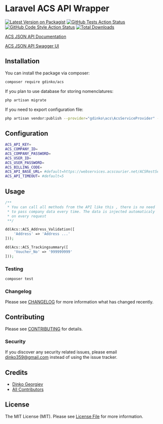 # Laravel ACS API Wrapper

[![Latest Version on Packagist](https://img.shields.io/packagist/v/gdinko/acs.svg?style=flat-square)](https://packagist.org/packages/gdinko/acs)
[![GitHub Tests Action Status](https://img.shields.io/github/workflow/status/gdinko/acs/run-tests?label=tests)](https://github.com/gdinko/acs/actions?query=workflow%3Arun-tests+branch%3Amaster)
[![GitHub Code Style Action Status](https://img.shields.io/github/workflow/status/gdinko/acs/Check%20&%20fix%20styling?label=code%20style)](https://github.com/gdinko/acs/actions?query=workflow%3A"Check+%26+fix+styling"+branch%3Amaster)
[![Total Downloads](https://img.shields.io/packagist/dt/gdinko/acs.svg?style=flat-square)](https://packagist.org/packages/gdinko/acs)


[ACS JSON API Documentation](https://acscourier-media.azureedge.net/production-media/1leezfnu/new_acs_web_services-english.pdf?v=1)

[ACS JSON API Swagger UI](https://webservices.acscourier.net/ACSRestServices/swagger/ui/index)

## Installation

You can install the package via composer:

```bash
composer require gdinko/acs
```

If you plan to use database for storing nomenclatures:

```bash
php artisan migrate
```

If you need to export configuration file:

```bash
php artisan vendor:publish --provider="gdinko\acs\AcsServiceProvider" --tag=config
```

## Configuration

```bash
ACS_API_KEY=
ACS_COMPANY_ID=
ACS_COMPANY_PASSWORD=
ACS_USER_ID=
ACS_USER_PASSWORD=
ACS_BILLING_CODE=
ACS_API_BASE_URL= #default=https://webservices.acscourier.net/ACSRestServices/api/ACSAutoRest/
ACS_API_TIMEOUT= #default=5
```

## Usage

```php
/** 
 * You can call all methods from the API like this , there is no need 
 * to pass company data every time. The data is injected automaticaly 
 * on every request
 **/

dd(Acs::ACS_Address_Validation([
    'Address' => 'Address ...'
]));

dd(Acs::ACS_Trackingsummary([
    'Voucher_No' => '999999999'
]));
```

### Testing

```bash
composer test
```

### Changelog

Please see [CHANGELOG](CHANGELOG.md) for more information what has changed recently.

## Contributing

Please see [CONTRIBUTING](CONTRIBUTING.md) for details.

### Security

If you discover any security related issues, please email dinko359@gmail.com instead of using the issue tracker.

## Credits

-   [Dinko Georgiev](https://github.com/gdinko)
-   [All Contributors](../../contributors)

## License

The MIT License (MIT). Please see [License File](LICENSE.md) for more information.